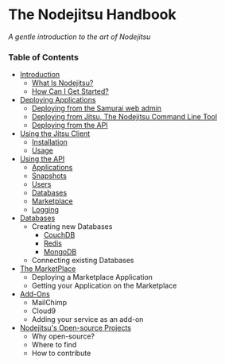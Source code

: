 
# The Nodejitsu Handbook

*A gentle introduction to the art of Nodejitsu*

### Table of Contents

- [Introduction](1_Introduction.md)
   - [What Is Nodejitsu?]()
   - [How Can I Get Started?]()
- [Deploying Applications](2_Deploying_Applications.md)
   - [Deploying from the Samurai web admin]()
   - [Deploying from Jitsu, The Nodejitsu Command Line Tool]()
   - [Deploying from the API]()
- [Using the Jitsu Client](4_Using_The_Jitsu_Client.md)
    - [Installation]()
    - [Usage]()
- [Using the API](5_Using_The_API.md)
    - [Applications](#Applications)
    - [Snapshots](#Snapshots)
    - [Users](#User)
    - [Databases](#Database)
    - [Marketplace](#Marketplace)
    - [Logging](#Logging)
- [Databases](3_Setting_Up_Databases.md)
    - Creating new Databases
        - [CouchDB]()
        - [Redis]()
        - [MongoDB]()
    - Connecting existing Databases
- [The MarketPlace](6_The_Marketplace.md)
   - Deploying a Marketplace Application
   - Getting your Application on the Marketplace
- [Add-Ons](7_Add_Ons.md)
    - MailChimp
    - Cloud9
    - Adding your service as an add-on
- [Nodejitsu's Open-source Projects](8_Open_source_Projects.md)
    - Why open-source?
    - Where to find
    - How to contribute

